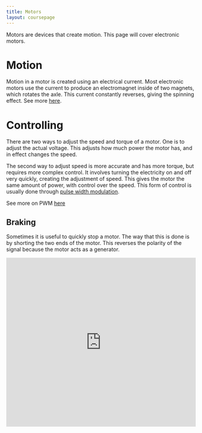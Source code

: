 ```yaml
---
title: Motors
layout: coursepage
---
```


Motors are devices that create motion. This page will cover electronic motors.

# Motion
Motion in a motor is created using an electrical current. Most electronic motors use the current to produce an electromagnet inside of two magnets, which rotates the axle. This current constantly reverses, giving the spinning effect. See more [here](http://www.pcbheaven.com/wikipages/How_DC_Motors_Work/).

# Controlling
There are two ways to adjust the speed and torque of a motor. One is to adjust the actual voltage. This adjusts how much power the motor has, and in effect changes the speed.

The second way to adjust speed is more accurate and has more torque, but requires more complex control. It involves turning the electricity on and off very quickly, creating the adjustment of speed. This gives the motor the same amount of power, with control over the speed. This form of control is usually done through [pulse width modulation](https://en.wikipedia.org/wiki/Pulse-width_modulation).

See more on PWM [here](http://arduino.cc/en/Tutorial/PWM)

## Braking
Sometimes it is useful to quickly stop a motor. The way that this is done is by shorting the two ends of the motor. This reverses the polarity of the signal because the motor acts as a generator.

<div class="video-container">
<iframe width="100%" height="450" src="https://www.youtube.com/embed/oz3-sPTc34c?rel=0" frameborder="0" allowfullscreen></iframe>
</div>
